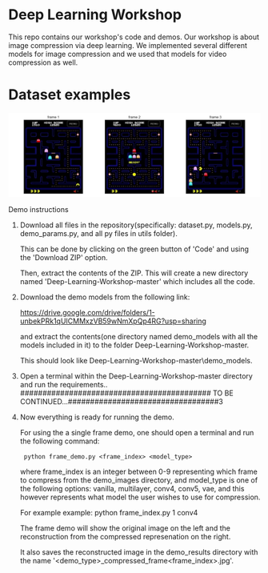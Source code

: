 # Deep Learning Workshop

This repo contains our workshop's code and demos. Our workshop is about image compression via deep learning. We implemented several different models for image compression and we used that models for video compression as well.

# Dataset examples

![alt text](https://github.com/bloch/Deep-Learning-Workshop/blob/master/Visualizations/dataset_examples.png?raw=true)



Demo instructions
1. Download all files in the repository(specifically: dataset.py, models.py, demo_params.py, and all py files in utils folder).
   
   This can be done by clicking on the green button of 'Code' and using the 'Download ZIP' option.
   
   Then, extract the contents of the ZIP. This will create a new directory named 'Deep-Learning-Workshop-master' which includes all the code.
   
2. Download the demo models from the following link:

   https://drive.google.com/drive/folders/1-unbekPRk1qUICMMxzVB59wNmXpQp4RG?usp=sharing
   
   and extract the contents(one directory named demo_models with all the models included in it) to the folder Deep-Learning-Workshop-master.
   
   This should look like Deep-Learning-Workshop-master\demo_models.
   
3. Open a terminal within the Deep-Learning-Workshop-master directory and run the requirements..
   ########################################### TO BE CONTINUED...##################################3
4. Now everything is ready for running the demo.
   
   For using the a single frame demo, one should open a terminal and run the following command:
   
        python frame_demo.py <frame_index> <model_type>
    
   where frame_index is an integer between 0-9 representing which frame to compress from the demo_images directory, and model_type is one of the following options: vanilla,          multilayer, conv4, conv5, vae, and this however represents what model the user wishes to use for compression.
   
   For example example:    python frame_index.py 1 conv4
   
   The frame demo will show the original image on the left and the reconstruction from the compressed represenation on the right.
   
   It also saves the reconstructed image in the demo_results directory with the name '<demo_type>_compressed_frame<frame_index>.jpg'.
   

